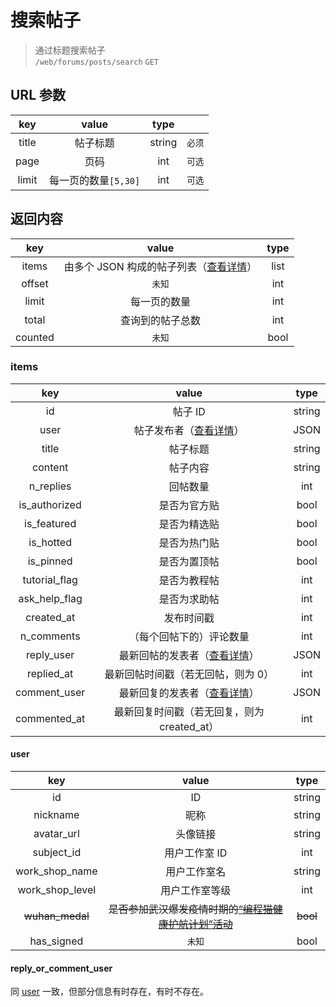 # 搜索帖子

> 通过标题搜索帖子  
> `/web/forums/posts/search` `GET`

## URL 参数

|  key  |        value         |  type  |        |
| :---: | :------------------: | :----: | :----: |
| title |       帖子标题       | string | `必须` |
| page  |         页码         |  int   | `可选` |
| limit | 每一页的数量`[5,30]` |  int   | `可选` |

## 返回内容

|   key   |                      value                       | type |
| :-----: | :----------------------------------------------: | :--: |
|  items  | 由多个 JSON 构成的帖子列表（[查看详情](#items)） | list |
| offset  |                      `未知`                      | int  |
|  limit  |                   每一页的数量                   | int  |
|  total  |                 查询到的帖子总数                 | int  |
| counted |                      `未知`                      | bool |

### items

|      key      |                         value                          |  type  |
| :-----------: | :----------------------------------------------------: | :----: |
|      id       |                        帖子 ID                         | string |
|     user      |            帖子发布者（[查看详情](#user)）             |  JSON  |
|     title     |                        帖子标题                        | string |
|    content    |                        帖子内容                        | string |
|   n_replies   |                        回帖数量                        |  int   |
| is_authorized |                      是否为官方贴                      |  bool  |
|  is_featured  |                      是否为精选贴                      |  bool  |
|   is_hotted   |                      是否为热门贴                      |  bool  |
|   is_pinned   |                      是否为置顶帖                      |  bool  |
| tutorial_flag |                      是否为教程帖                      |  int   |
| ask_help_flag |                      是否为求助帖                      |  int   |
|  created_at   |                       发布时间戳                       |  int   |
|  n_comments   |                （每个回帖下的）评论数量                |  int   |
|  reply_user   | 最新回帖的发表者（[查看详情](#reply_or_comment_user)） |  JSON  |
|  replied_at   |           最新回帖时间戳（若无回帖，则为 0）           |  int   |
| comment_user  | 最新回复的发表者（[查看详情](#reply_or_comment_user)） |  JSON  |
| commented_at  |      最新回复时间戳（若无回复，则为 created_at）       |  int   |

#### user

|       key       |                                            value                                             |   type   |
| :-------------: | :------------------------------------------------------------------------------------------: | :------: |
|       id        |                                              ID                                              |  string  |
|    nickname     |                                             昵称                                             |  string  |
|   avatar_url    |                                           头像链接                                           |  string  |
|   subject_id    |                                        用户工作室 ID                                         |   int    |
| work_shop_name  |                                         用户工作室名                                         |  string  |
| work_shop_level |                                        用户工作室等级                                        |   int    |
| ~~wuhan_medal~~ | ~~是否参加武汉爆发疫情时期的[“编程猫健康护航计划”活动](https://shequ.codemao.cn/studio/11)~~ | ~~bool~~ |
|   has_signed    |                                            `未知`                                            |   bool   |

#### reply_or_comment_user

同 [user](#user) 一致，但部分信息有时存在，有时不存在。
